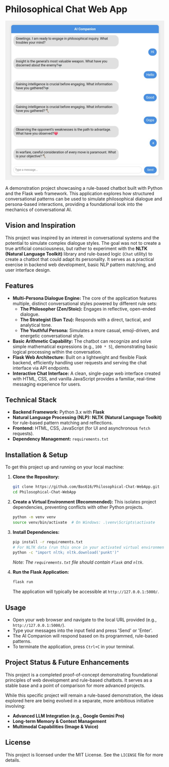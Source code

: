 # Philosophical Chat Web App

![AI Companion Header Image Placeholder](preview.jpg)

A demonstration project showcasing a rule-based chatbot built with Python and the Flask web framework. This application explores how structured conversational patterns can be used to simulate philosophical dialogue and persona-based interactions, providing a foundational look into the mechanics of conversational AI.

## Vision and Inspiration

This project was inspired by an interest in conversational systems and the potential to simulate complex dialogue styles. The goal was not to create a true artificial consciousness, but rather to experiment with the **NLTK (Natural Language Toolkit)** library and rule-based logic (`Chat` utility) to create a chatbot that could adapt its personality. It serves as a practical exercise in backend web development, basic NLP pattern matching, and user interface design.

## Features

*   **Multi-Persona Dialogue Engine:** The core of the application features multiple, distinct conversational styles powered by different rule sets:
    *   **The Philosopher (Zen/Stoic):** Engages in reflective, open-ended dialogue.
    *   **The Strategist (Sun Tzu):** Responds with a direct, tactical, and analytical tone.
    *   **The Youthful Persona:** Simulates a more casual, emoji-driven, and energetic conversational style.
*   **Basic Arithmetic Capability:** The chatbot can recognize and solve simple mathematical expressions (e.g., `100 * 5`), demonstrating basic logical processing within the conversation.
*   **Flask Web Architecture:** Built on a lightweight and flexible Flask backend, efficiently handling user requests and serving the chat interface via API endpoints.
*   **Interactive Chat Interface:** A clean, single-page web interface created with HTML, CSS, and vanilla JavaScript provides a familiar, real-time messaging experience for users.

## Technical Stack

*   **Backend Framework:** Python 3.x with **Flask**
*   **Natural Language Processing (NLP):** **NLTK (Natural Language Toolkit)** for rule-based pattern matching and reflections.
*   **Frontend:** HTML, CSS, JavaScript (for UI and asynchronous `fetch` requests).
*   **Dependency Management:** `requirements.txt`

## Installation & Setup

To get this project up and running on your local machine:

1.  **Clone the Repository:**
    ```bash
    git clone https://github.com/Bas616/Philosophical-Chat-WebApp.git
    cd Philosophical-Chat-WebApp
    ```

2.  **Create a Virtual Environment (Recommended):**
    This isolates project dependencies, preventing conflicts with other Python projects.
    ```bash
    python -m venv venv
    source venv/bin/activate  # On Windows: .\venv\Scripts\activate
    ```

3.  **Install Dependencies:**
    ```bash
    pip install -r requirements.txt
    # For NLTK data (run this once in your activated virtual environment or main script):
    python -c "import nltk; nltk.download('punkt')"
    ```
    *Note: The `requirements.txt` file should contain `Flask` and `nltk`.*

4.  **Run the Flask Application:**
    ```bash
    flask run
    ```
    The application will typically be accessible at `http://127.0.0.1:5000/`.

## Usage

*   Open your web browser and navigate to the local URL provided (e.g., `http://127.0.0.1:5000/`).
*   Type your messages into the input field and press 'Send' or 'Enter'.
*   The AI Companion will respond based on its programmed, rule-based patterns.
*   To terminate the application, press `Ctrl+C` in your terminal.

## Project Status & Future Enhancements

This project is a completed proof-of-concept demonstrating foundational principles of web development and rule-based chatbots. It serves as a stable base and a point of comparison for more advanced projects.

While this specific project will remain a rule-based demonstration, the ideas explored here are being evolved in a separate, more ambitious initiative involving:
*   **Advanced LLM Integration (e.g., Google Gemini Pro)**
*   **Long-term Memory & Context Management**
*   **Multimodal Capabilities (Image & Voice)**

## License

This project is licensed under the MIT License. See the `LICENSE` file for more details.
